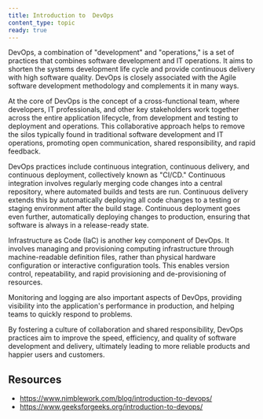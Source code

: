 ```yaml
---
title: Introduction to  DevOps
content_type: topic
ready: true
---
```


DevOps, a combination of "development" and "operations," is a set of practices that combines software development and IT operations. It aims to shorten the systems development life cycle and provide continuous delivery with high software quality. DevOps is closely associated with the Agile software development methodology and complements it in many ways.

At the core of DevOps is the concept of a cross-functional team, where developers, IT professionals, and other key stakeholders work together across the entire application lifecycle, from development and testing to deployment and operations. This collaborative approach helps to remove the silos typically found in traditional software development and IT operations, promoting open communication, shared responsibility, and rapid feedback.

DevOps practices include continuous integration, continuous delivery, and continuous deployment, collectively known as "CI/CD." Continuous integration involves regularly merging code changes into a central repository, where automated builds and tests are run. Continuous delivery extends this by automatically deploying all code changes to a testing or staging environment after the build stage. Continuous deployment goes even further, automatically deploying changes to production, ensuring that software is always in a release-ready state.

Infrastructure as Code (IaC) is another key component of DevOps. It involves managing and provisioning computing infrastructure through machine-readable definition files, rather than physical hardware configuration or interactive configuration tools. This enables version control, repeatability, and rapid provisioning and de-provisioning of resources.

Monitoring and logging are also important aspects of DevOps, providing visibility into the application's performance in production, and helping teams to quickly respond to problems.

By fostering a culture of collaboration and shared responsibility, DevOps practices aim to improve the speed, efficiency, and quality of software development and delivery, ultimately leading to more reliable products and happier users and customers.

## Resources 

- https://www.nimblework.com/blog/introduction-to-devops/
- https://www.geeksforgeeks.org/introduction-to-devops/